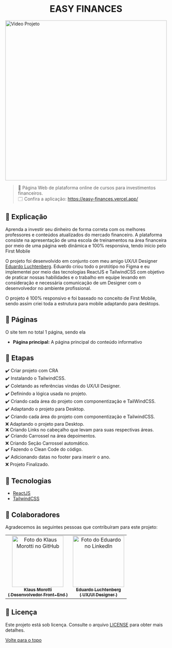 <h1 align="center">EASY FINANCES</h1>

<img src="src/assets/images/easy-finances-gif.gif" alt="Video Projeto" width="100%" height="500">

> 🔎 Página Web de plataforma online de cursos para investimentos financeiros. <br>
🗔 Confira a aplicação: https://easy-finances.vercel.app/ <br>

## 📄 Explicação
Aprenda a investir seu dinheiro de forma correta com os melhores professores e conteúdos atualizados do mercado financeiro.
A plataforma consiste na apresentação de uma escola de treinamentos na área financeira por meio de uma página web dinâmica e 100% responsiva, tendo início pelo First Mobile

O projeto foi desenvolvido em conjunto com meu amigo UX/UI Designer [Eduardo Luchtenberg](https://www.linkedin.com/in/eduardo-luchtenberg-754b15204/).
Eduardo criou todo o protótipo no Figma e eu implementei por meio das tecnologias ReactJS e TailwindCSS com objetivo de praticar nossas habilidades e o trabalho em equipe levando em consideração e necessária comunicação de um Designer com o desenvolvedor no ambiente profissional.

O projeto é 100% responsivo e foi baseado no conceito de First Mobile, sendo assim criei toda a estrutura para mobile adaptando para desktops.


## 📁 Páginas

O site tem no total 1 página, sendo ela

- **Página principal:** A página principal do conteúdo informativo


## 🎯 Etapas 

:heavy_check_mark: Criar projeto com CRA <br>
:heavy_check_mark: Instalando o TailwindCSS. <br>
:heavy_check_mark: Coletando as referências vindas do UX/UI Designer. <br>
:heavy_check_mark: Definindo a lógica usada no projeto. <br>
:heavy_check_mark: Criando cada área do projeto com componentização e TailWindCSS. <br>
:heavy_check_mark: Adaptando o projeto para Desktop. <br>
:heavy_check_mark: Criando cada área do projeto com componentização e TailwindCSS. <br>
:x: Adaptando o projeto para Desktop. <br>
:x: Criando Links no cabeçalho que levam para suas respectivas áreas. <br>
:heavy_check_mark: Criando Carrossel na área depoimentos. <br>
:x: Criando Seção Carrossel automático. <br>
:heavy_check_mark: Fazendo o Clean Code do código. <br>
:heavy_check_mark: Adicionando datas no footer para inserir o ano. <br>
:x: Projeto Finalizado. <br>

## 🚀 Tecnologias 

- [ReactJS](https://pt-br.reactjs.org/)
- [TailwindCSS](https://tailwindcss.com/)

## 🤝 Colaboradores

Agradecemos às seguintes pessoas que contribuíram para este projeto:

<table>
  <tr>
    <td align="center">
      <a href="#">
        <img src="https://avatars.githubusercontent.com/u/84789400?v=4" width="160px;" alt="Foto do Klaus Morotti no GitHub"/><br>
        <sub>
          <b>Klaus Morotti </br> <b>( Desenvolvedor Front-End )</b></b>
        </sub>
      </a>
    </td>
    <td align="center">
      <a href="https://www.linkedin.com/in/eduardo-luchtenberg-754b15204/">
        <img src="https://media-exp1.licdn.com/dms/image/C5603AQHw-ZMv9K_BwQ/profile-displayphoto-shrink_800_800/0/1659622505729?e=1666828800&v=beta&t=a6-qVa3NYkqV06l2AHHKSywq_51T8KhVIktLHmPPwz0" width="160px;" alt="Foto do Eduardo no LinkedIn"/><br>
        <sub>
          <b>Eduardo Luchtenberg </br> <b>( UX/UI Designer )</b> </b>
        </sub>
      </a>
    </td>
  </tr>

</table>

## 📝 Licença

Este projeto está sob licença. Consulte o arquivo <a href="https://github.com/klausmorotti/easy-finances/blob/master/LICENSE">LICENSE</a> para obter mais detalhes.


<a href="#top">Volte para o topo</a>
